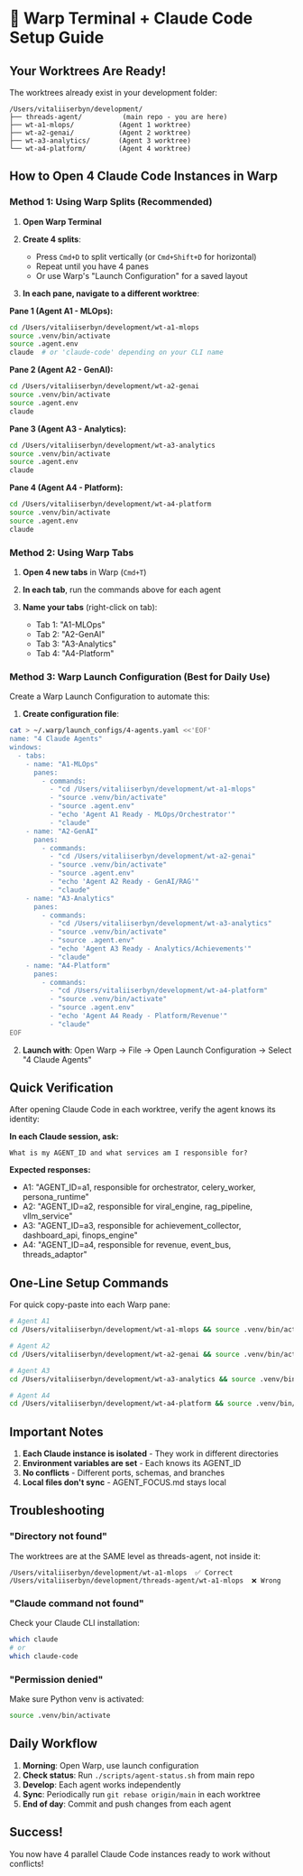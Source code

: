 # 🚀 Warp Terminal + Claude Code Setup Guide

## Your Worktrees Are Ready!

The worktrees already exist in your development folder:
```
/Users/vitaliiserbyn/development/
├── threads-agent/          (main repo - you are here)
├── wt-a1-mlops/           (Agent 1 worktree)
├── wt-a2-genai/           (Agent 2 worktree)
├── wt-a3-analytics/       (Agent 3 worktree)
└── wt-a4-platform/        (Agent 4 worktree)
```

## How to Open 4 Claude Code Instances in Warp

### Method 1: Using Warp Splits (Recommended)

1. **Open Warp Terminal**

2. **Create 4 splits**:
   - Press `Cmd+D` to split vertically (or `Cmd+Shift+D` for horizontal)
   - Repeat until you have 4 panes
   - Or use Warp's "Launch Configuration" for a saved layout

3. **In each pane, navigate to a different worktree**:

**Pane 1 (Agent A1 - MLOps):**
```bash
cd /Users/vitaliiserbyn/development/wt-a1-mlops
source .venv/bin/activate
source .agent.env
claude  # or 'claude-code' depending on your CLI name
```

**Pane 2 (Agent A2 - GenAI):**
```bash
cd /Users/vitaliiserbyn/development/wt-a2-genai
source .venv/bin/activate
source .agent.env
claude
```

**Pane 3 (Agent A3 - Analytics):**
```bash
cd /Users/vitaliiserbyn/development/wt-a3-analytics
source .venv/bin/activate
source .agent.env
claude
```

**Pane 4 (Agent A4 - Platform):**
```bash
cd /Users/vitaliiserbyn/development/wt-a4-platform
source .venv/bin/activate
source .agent.env
claude
```

### Method 2: Using Warp Tabs

1. **Open 4 new tabs** in Warp (`Cmd+T`)

2. **In each tab**, run the commands above for each agent

3. **Name your tabs** (right-click on tab):
   - Tab 1: "A1-MLOps"
   - Tab 2: "A2-GenAI"
   - Tab 3: "A3-Analytics"
   - Tab 4: "A4-Platform"

### Method 3: Warp Launch Configuration (Best for Daily Use)

Create a Warp Launch Configuration to automate this:

1. **Create configuration file**:
```bash
cat > ~/.warp/launch_configs/4-agents.yaml <<'EOF'
name: "4 Claude Agents"
windows:
  - tabs:
    - name: "A1-MLOps"
      panes:
        - commands:
          - "cd /Users/vitaliiserbyn/development/wt-a1-mlops"
          - "source .venv/bin/activate"
          - "source .agent.env"
          - "echo 'Agent A1 Ready - MLOps/Orchestrator'"
          - "claude"
    - name: "A2-GenAI"
      panes:
        - commands:
          - "cd /Users/vitaliiserbyn/development/wt-a2-genai"
          - "source .venv/bin/activate"
          - "source .agent.env"
          - "echo 'Agent A2 Ready - GenAI/RAG'"
          - "claude"
    - name: "A3-Analytics"
      panes:
        - commands:
          - "cd /Users/vitaliiserbyn/development/wt-a3-analytics"
          - "source .venv/bin/activate"
          - "source .agent.env"
          - "echo 'Agent A3 Ready - Analytics/Achievements'"
          - "claude"
    - name: "A4-Platform"
      panes:
        - commands:
          - "cd /Users/vitaliiserbyn/development/wt-a4-platform"
          - "source .venv/bin/activate"
          - "source .agent.env"
          - "echo 'Agent A4 Ready - Platform/Revenue'"
          - "claude"
EOF
```

2. **Launch with**: Open Warp → File → Open Launch Configuration → Select "4 Claude Agents"

## Quick Verification

After opening Claude Code in each worktree, verify the agent knows its identity:

**In each Claude session, ask:**
```
What is my AGENT_ID and what services am I responsible for?
```

**Expected responses:**
- A1: "AGENT_ID=a1, responsible for orchestrator, celery_worker, persona_runtime"
- A2: "AGENT_ID=a2, responsible for viral_engine, rag_pipeline, vllm_service"
- A3: "AGENT_ID=a3, responsible for achievement_collector, dashboard_api, finops_engine"
- A4: "AGENT_ID=a4, responsible for revenue, event_bus, threads_adaptor"

## One-Line Setup Commands

For quick copy-paste into each Warp pane:

```bash
# Agent A1
cd /Users/vitaliiserbyn/development/wt-a1-mlops && source .venv/bin/activate && source .agent.env && claude

# Agent A2
cd /Users/vitaliiserbyn/development/wt-a2-genai && source .venv/bin/activate && source .agent.env && claude

# Agent A3
cd /Users/vitaliiserbyn/development/wt-a3-analytics && source .venv/bin/activate && source .agent.env && claude

# Agent A4
cd /Users/vitaliiserbyn/development/wt-a4-platform && source .venv/bin/activate && source .agent.env && claude
```

## Important Notes

1. **Each Claude instance is isolated** - They work in different directories
2. **Environment variables are set** - Each knows its AGENT_ID
3. **No conflicts** - Different ports, schemas, and branches
4. **Local files don't sync** - AGENT_FOCUS.md stays local

## Troubleshooting

### "Directory not found"
The worktrees are at the SAME level as threads-agent, not inside it:
```
/Users/vitaliiserbyn/development/wt-a1-mlops  ✅ Correct
/Users/vitaliiserbyn/development/threads-agent/wt-a1-mlops  ❌ Wrong
```

### "Claude command not found"
Check your Claude CLI installation:
```bash
which claude
# or
which claude-code
```

### "Permission denied"
Make sure Python venv is activated:
```bash
source .venv/bin/activate
```

## Daily Workflow

1. **Morning**: Open Warp, use launch configuration
2. **Check status**: Run `./scripts/agent-status.sh` from main repo
3. **Develop**: Each agent works independently
4. **Sync**: Periodically run `git rebase origin/main` in each worktree
5. **End of day**: Commit and push changes from each agent

## Success!

You now have 4 parallel Claude Code instances ready to work without conflicts!